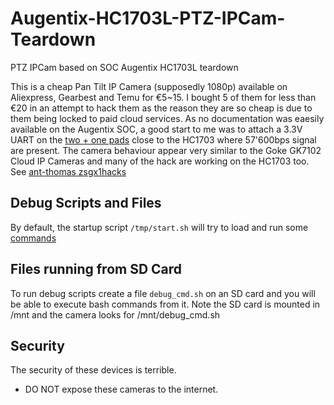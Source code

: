 # Augentix-HC1703L-PTZ-IPCam-Teardown
PTZ IPCam based on SOC Augentix HC1703L teardown

This is a cheap Pan Tilt IP Camera (supposedly 1080p) available on Aliexpress, Gearbest and Temu for €5~15. I bought 5 of them for less than €20 in an attempt to hack them as the reason they are so cheap is due to them being locked to paid cloud services.
As no documentation was eaesily available on the Augentix SOC, a good start to me was to attach a 3.3V UART on the [two + one pads](https://github.com/Jalecom/Augentix-HC1703L-PTZ-IPCam-Teardown/blob/main/Pictures/IMG_8248.jpeg) close to the HC1703 where 57'600bps signal are present.
The camera behaviour appear very similar to the Goke GK7102 Cloud IP Cameras and many of the hack are working on the HC1703 too. See [ant-thomas zsgx1hacks](https://github.com/ant-thomas/zsgx1hacks)

## Debug Scripts and Files

By default, the startup script ```/tmp/start.sh``` will try to load and run some [commands](https://github.com/Jalecom/Augentix-HC1703L-PTZ-IPCam-Teardown/blob/main/tmp/start.sh)

## Files running from SD Card

To run debug scripts create a file ```debug_cmd.sh``` on an SD card and you will be able to execute bash commands from it.
Note the SD card is mounted in /mnt and the camera looks for /mnt/debug_cmd.sh

## Security

The security of these devices is terrible.
* DO NOT expose these cameras to the internet.

